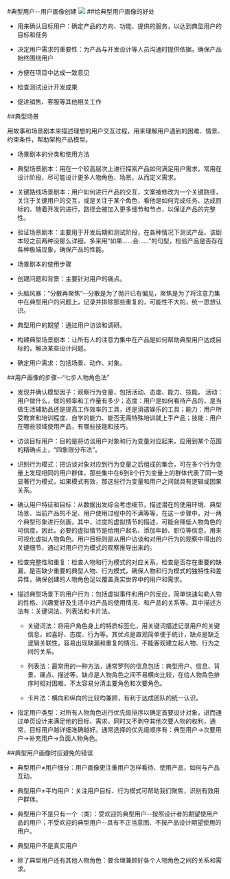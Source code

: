 #典型用户--用户画像创建
![](https://upload-images.jianshu.io/upload_images/295865-21a4cdc63b9b18d3.jpeg?imageMogr2/auto-orient/strip%7CimageView2/2/w/804)
##给典型用户画像的好处

* 用来确认目标用户：确定产品的方向、功能、提供的服务，以达到典型用户的目标和任务

* 决定用户需求的重要性：为产品与开发设计等人员沟通时提供依据，确保产品始终围绕用户

* 方便在项目中达成一致意见

* 检查测试设计开发成果

* 促进销售、客服等其他相关工作

##典型场景

用故事和场景剧本来描述理想的用户交互过程，用来理解用户遇到的困难、情景、约束条件，帮助架构产品模型。

* 场景剧本的分类和使用方法

 * 典型场景剧本：用在一个较高层次上进行探索产品如何满足用户需求，常用在设计阶段，尽可能设计更多人物角色、场景，从而定义需求。

 *  关键路线场景剧本：用户如何进行产品的交互，文案被修改为一个关键路径，关注于关键用户的交互，或是关注于某个角色，看他是如何完成任务、达成目标的。随着开发的进行，路径会被加入更多细节和节点，以保证产品的完整性。

 *  验证场景剧本：主要用于开发后期和测试阶段，在各种情况下测试产品，该剧本较之前两种没那么详细，多采用“如果……会……”的句型，检验产品是否存在各种极端现象，确保产品的性能。

* 场景剧本的使用步骤

 * 创建问题和背景：主要针对用户的痛点。

 * 头脑风暴：“分散再聚焦”--分散是为了抛开已有偏见，聚焦是为了将注意力集中在典型用户的问题上，记录并排除那些重复的，可能性不大的，统一思想认识。

 *  典型用户的期望：通过用户访谈和调研。

 * 构建典型场景剧本：让所有人的注意力集中在产品是如何帮助典型用户达成目标的，解决某些设计问题。

 * 确定用户需求：包括场景、动作、对象。
 
##用户画像的步骤--“七步人物角色法”

* 发现并确认模型因子：观察行为变量，包括活动、态度、能力、技能。
活动：用户做什么，做的频率和工作量有多少；态度：用户是如何看待产品的，是当做生活辅助品还是提高工作效率的工具，还是消遣娱乐的工具；能力：用户所受教育和培训程度、自学的能力、能否无需特殊培训就上手产品；技能：用户在哪些领域使用产品，有哪些技能和技巧。

* 访谈目标用户：目的是将访谈用户对象和行为变量对应起来，应用到某个范围的精确点上，“四象限分布法”。

* 识别行为模式：把访谈对象对应到行为变量之后组成的集合，可在多个行为变量上发现相同的用户群体，那些集中在6到8个行为变量上的群体代表了同一类显著行为模式，如果模式有效，那这些行为变量和用户之间就具有逻辑或因果关系。

* 确认用户特征和目标：从数据出发综合考虑细节，描述潜在的使用环境、典型场景、当前产品的不足、用户使用过程中的不满等等，在这一步骤中，对一两个典型形象进行刻画，其中，过度的虚拟情节的描述，可能会降低人物角色的可信度，因此，必要的虚拟情节是给用户起名、添加年龄、职位等信息，用来可视化虚拟人物角色。用户目标则是从用户访谈和对用户行为的观察中得出的关键细节，通过对用户行为模式的观察推导出来的。

* 检查完整性和重复：检查人物和行为模式的对应关系，检查是否存在重要的缺漏，是否缺少重要的典型人物、行为模式，确保人物和行为模式的独特性和差异性，确保创建的人物角色足以覆盖真实世界中的用户和需求。

* 描述典型场景下的用户行为：包括虚拟事件和用户的反应，简单快速勾勒人物的性格、兴趣爱好及生活中对产品的使用情况、和产品的关系等。其中描述方法有：关键词法、列表法和卡片法。

    * 关键词法：将用户角色身上的特质标签化，用关键词描述记录用户的关键信息，如喜好、态度、行为等。其优点是直观简单便于统计，缺点是缺乏逻辑关联性，容易出现缺漏和重复的情况，不能客观建立起人物、行为之间的关系。

    * 列表法：最常用的一种方法，通常罗列的信息包括：典型用户、信息、背景、痛点、描述等。缺点是人物角色之间不易横向比较，在给人物角色排序时相对困难，不太容易分清主要角色和次要角色。

    * 卡片法：横向和纵向的比较均兼顾，有利于达成团队的统一认识。

* 指定用户类型：对所有人物角色进行优先级排序以确定首要设计对象，进而通过单页设计来满足他的目标、需求，同时又不剥夺其他次要人物的权利，通常，目标用户越详细准确越好。通常选择的优先级顺序有：典型用户->次要用户->补充用户->负面人物角色。

##典型用户画像时应避免的错误

* 典型用户≠用户细分：用户画像更注重用户怎样看待、使用产品，如何与产品互动。

* 典型用户≠平均用户：关注用户目标、行为模式可帮助我们聚焦，识别有效用户群体。

* 典型用户不是只有一个（类）：受欢迎的典型用户--按照设计者的期望使用产品的用户；不受欢迎的典型用户--具有不正当意图、不按产品设计期望使用的用户。

* 典型用户不是真实用户

* 除了典型用户还有其他人物角色：要合理兼顾好各个人物角色之间的关系和需求。



